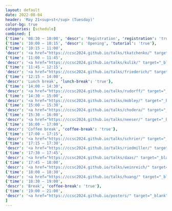 ```yaml
---
layout: default
date: 2022-08-04
header: 'May 21<sup>st</sup> (Tuesday)'
color-bg: true
categories: [schedule]
combined: [
{'time': '08:30 – 10:00', 'descr': 'Registration', 'registration': 'true'},
{'time': '10:00 – 10:15', 'descr': 'Opening', 'tutorial': 'true'},
{'time': '10:15 – 11:00', 
'descr': '<a href="https://ccsc2024.github.io/talks/tkatchenko/" target="_blank" style="color:#FFFFFF;"> D1.01 – Alexandre Tkatchenko </a>', 'keynote': 'true', 'session': 'Session 1 (Chair: A. von Lilienfeld)'},
{'time': '11:00 – 11:45', 
'descr': '<a href="https://ccsc2024.github.io/talks/kulik/" target="_blank" style="color:#FFFFFF;"> D1.02 – Heather Kulik </a>', 'keynote': 'true'},
{'time': '11:45 – 12:15', 
'descr': '<a href="https://ccsc2024.github.io/talks/friederich/" target="_blank" style="color:#FFFFFF;"> D1.03 – Pascal Friederich </a>', 'comms': 'true'},
{'time': '12:15 – 14:00', 
'descr': 'Lunch break', 'lunch-break': 'true'},
{'time': '14:00 – 14:30', 
'descr': '<a href="https://ccsc2024.github.io/talks/rudorff/" target="_blank" style="color:#FFFFFF;"> D1.04 – Guido von Rudorff </a>', 'talk': 'true', 'session': 'Session 2 (Chair: T. Bereau)'},
{'time': '14:30 – 15:00', 
'descr': '<a href="https://ccsc2024.github.io/talks/mobley/" target="_blank" style="color:#FFFFFF;"> D1.05 – David Mobley </a>', 'talk': 'true'},
{'time': '15:00 – 15:30', 
'descr': '<a href="https://ccsc2024.github.io/talks/chodera/" target="_blank" style="color:#FFFFFF;"> D1.06 – John Chodera </a>','talk': 'true'},
{'time': '15:30 – 16:00', 
'descr': '<a href="https://ccsc2024.github.io/talks/neeser/" target="_blank" style="color:#FFFFFF;"> D1.07 – Rebecca Manuela Neeser </a>', 'comms': 'true'},
{'time': '16:00 – 17:00', 
'descr': 'Coffee break', 'coffee-break': 'true'},
{'time': '17:00 – 17:15', 
'descr': '<a href="https://ccsc2024.github.io/talks/schrier/" target="_blank" style="color:#FFFFFF;"> D1.08 – Joshua Schrier </a>','speedtalk': 'true', 'session': 'Session 3 (Chair: S. Chmiela)'},
{'time': '17:15 – 17:30', 
'descr': '<a href="https://ccsc2024.github.io/talks/riedmiller/" target="_blank" style="color:#FFFFFF;"> D1.09 – Kai Riedmiller </a>', 'speedtalk': 'true'},
{'time': '17:30 – 17:45', 
'descr': '<a href="https://ccsc2024.github.io/talks/daas/" target="_blank" style="color:#FFFFFF;"> D1.10 –  Kimberly J. Daas </a>', 'speedtalk': 'true'},
{'time': '17:45 – 18:00', 
'descr': '<a href="https://ccsc2024.github.io/talks/weinreich/" target="_blank" style="color:#FFFFFF;"> D1.11 – Jan Weinreich </a>', 'speedtalk': 'true'},
{'time': '18:00 – 18:30', 
'descr': '<a href="https://ccsc2024.github.io/talks/huang/" target="_blank" style="color:#FFFFFF;"> D1.12 – Bing Huang </a>', 'comms': 'true'},
{'time': '18:30 – 19:00', 
'descr': 'Break', 'coffee-break': 'true'},
{'time': '19:00 – 21:00', 
'descr': '<a href="https://ccsc2024.github.io/posters/" target="_blank" style="color:#FFFFFF;"> Poster Sesssion (Even Numbers) </a>', 'poster': 'true'},
]
---
```


